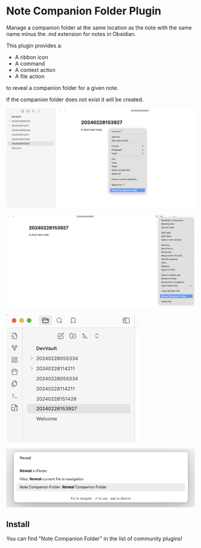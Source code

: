 # Note Companion Folder Plugin

Manage a companion folder at the same location as the note with the same name minus the .md extension for notes in Obsidian.

This plugin provides a:

- A ribbon icon
- A command
- A context action
- A file action 

to reveal a companion folder for a given note.

If the companion folder does not exist it will be created.

![The context action](documentation/screenshot-0.png)

![The file action](documentation/screenshot-1.png)

![The ribbon icon](documentation/screenshot-2.png)

![The command](documentation/screenshot-3.png)

## Install

You can find "Note Companion Folder" in the list of community plugins!